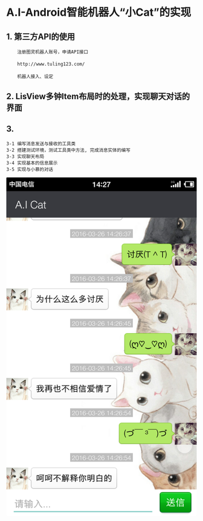 # A.I-Android智能机器人“小Cat”的实现



## 1. 第三方API的使用

		注册图灵机器人账号，申请API接口  

		http://www.tuling123.com/  

		机器人接入、设定

## 2. LisView多钟Item布局时的处理，实现聊天对话的界面


## 3.

	3-1 编写消息发送与接收的工具类  
	3-2 搭建测试环境，测试工具类中方法, 完成消息实体的编写  
	3-3 实现聊天布局  
	3-4 实现基本的信息展示  
	3-5 实现与小慕的对话




![Aaron Swartz](https://raw.githubusercontent.com/edifangyi/Android_Study_Project/master/A.I-Android%E6%99%BA%E8%83%BD%E6%9C%BA%E5%99%A8%E4%BA%BA%E2%80%9C%E5%B0%8FCat%E2%80%9D%E7%9A%84%E5%AE%9E%E7%8E%B0/%E7%B4%A0%E6%9D%90%E4%BB%A5%E5%8F%8A%E7%AC%AC%E4%B8%89%E6%96%B9jar/Screenshot_2016-03-26-14-27-08-601_A.I_Cat.png)